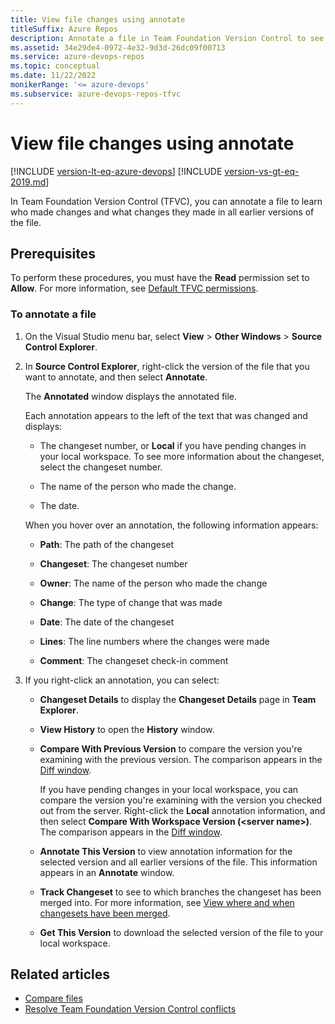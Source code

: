```yaml
---
title: View file changes using annotate
titleSuffix: Azure Repos
description: Annotate a file in Team Foundation Version Control to see who made changes and what changes they made in all earlier versions of the file.
ms.assetid: 34e29de4-0972-4e32-9d3d-26dc09f00713
ms.service: azure-devops-repos
ms.topic: conceptual
ms.date: 11/22/2022
monikerRange: '<= azure-devops'
ms.subservice: azure-devops-repos-tfvc
---
```



# View file changes using annotate

[!INCLUDE [version-lt-eq-azure-devops](../../includes/version-lt-eq-azure-devops.md)]
[!INCLUDE [version-vs-gt-eq-2019.md](../../includes/version-vs-gt-eq-2019.md)]

In Team Foundation Version Control (TFVC), you can annotate a file to learn who made changes and what changes they made in all earlier versions of the file.

## Prerequisites

To perform these procedures, you must have the **Read** permission set to **Allow**. For more information, see [Default TFVC permissions](../../organizations/security/default-tfvc-permissions.md).

### To annotate a file

1. On the Visual Studio menu bar, select **View** > **Other Windows** > **Source Control Explorer**.

1. In **Source Control Explorer**, right-click the version of the file that you want to annotate, and then select **Annotate**.

   The **Annotated** window displays the annotated file.

   Each annotation appears to the left of the text that was changed and displays:

   - The changeset number, or **Local** if you have pending changes in your local workspace. To see more information about the changeset, select the changeset number.

   - The name of the person who made the change.

   - The date.

   When you hover over an annotation, the following information appears:

   - **Path**: The path of the changeset

   - **Changeset**: The changeset number

   - **Owner**: The name of the person who made the change

   - **Change**: The type of change that was made

   - **Date**: The date of the changeset

   - **Lines**: The line numbers where the changes were made

   - **Comment**: The changeset check-in comment

1. If you right-click an annotation, you can select:

   - **Changeset Details** to display the **Changeset Details** page in **Team Explorer**.

   - **View History** to open the **History** window.

   - **Compare With Previous Version** to compare the version you're examining with the previous version. The comparison appears in the [Diff window](compare-files.md).

     If you have pending changes in your local workspace, you can compare the version you're examining with the version you checked out from the server. Right-click the **Local** annotation information, and then select **Compare With Workspace Version (\<server name\>)**. The comparison appears in the [Diff window](compare-files.md).

   - **Annotate This Version** to view annotation information for the selected version and all earlier versions of the file. This information appears in an **Annotate** window.

   - **Track Changeset** to see to which branches the changeset has been merged into. For more information, see [View where and when changesets have been merged](view-where-when-changesets-have-been-merged.md).

   - **Get This Version** to download the selected version of the file to your local workspace.

## Related articles

- [Compare files](compare-files.md) 
- [Resolve Team Foundation Version Control conflicts](resolve-team-foundation-version-control-conflicts.md) 
